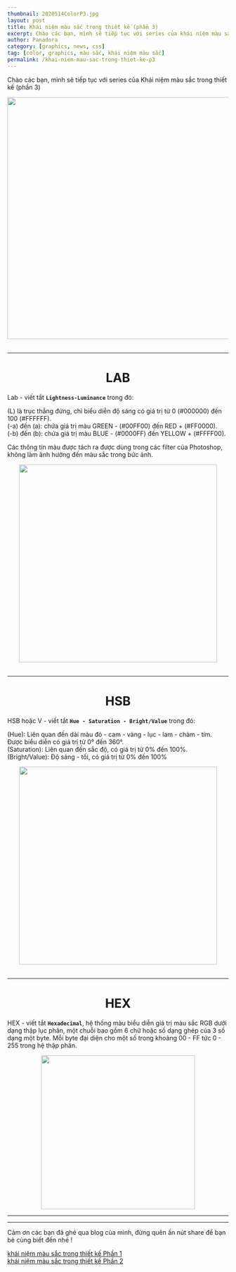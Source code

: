 ```yaml
---
thumbnail: 2020514ColorP3.jpg
layout: post
title: Khái niệm màu sắc trong thiết kế (phần 3)
excerpt: Chào các bạn, mình sẽ tiếp tục với series của khái niệm màu sắc trong thiết kế phần 3.
author: Panadora
category: [graphics, news, css]
tag: [color, graphics, màu sắc, khái niệm màu sắc] 
permalink: /khai-niem-mau-sac-trong-thiet-ke-p3
---
```


Chào các bạn, mình sẽ tiếp tục với series của Khái niệm màu sắc trong thiết kế (phần 3)<br>

<center><img class="img-thumbnail" width="550" src="{{site.url}}/image/2020514ColorP3.jpg"></center>

<br>
<hr>

<h1 style="text-align: center;">LAB</h1>

Lab - viết tắt **`Lightness-Luminance`** trong đó:

(L) là trục thẳng đứng, chỉ biểu diễn độ sáng có giá trị từ 0 (#000000) đến 100 (#FFFFFF).<br>
(-a) đến (a): chứa giá trị màu GREEN - (#00FF00) đến RED + (#FF0000).<br>
(-b) đến (b): chứa giá trị màu BLUE - (#0000FF) đến YELLOW + (#FFFF00).

Các thông tin màu được tách ra được dùng trong các filter của Photoshop, không làm ảnh hưởng đến màu sắc trong bức ảnh.

<center><img width="450" height="450" class="img-thumbnail" src="{{baseurl}}/image/LAB.png"></center>

<br>
<hr>

<h1 style="text-align: center;">HSB</h1>

HSB hoặc V - viết tắt **`Hue - Saturation - Bright/Value`** trong đó:

(Hue): Liên quan đến dải màu đỏ - cam - vàng - lục - lam - chàm - tím. Được biểu diễn có giá trị từ 0° đến 360°.<br>
(Saturation): Liên quan đến sắc độ, có giá trị từ 0% đến 100%.<br>
(Bright/Value): Độ sáng - tối, có giá trị từ 0% đến 100%<br>

<center><img width="450" height="450" class="img-thumbnail" src="{{baseurl}}/image/HSB.png"></center>

<br>
<hr>

<h1 style="text-align: center;">HEX</h1>

HEX - viết tắt **`Hexadecimal`**, hệ thống màu biểu diễn giá trị màu sắc RGB dưới dạng thập lục phân, một chuỗi bao gồm 6 chữ hoặc số dạng ghép của 3 số dạng một byte. Mỗi byte đại diện cho một số trong khoảng 00 - FF tức 0 - 255 trong hệ thập phân.

<center><img width="350" height="350" class="img-thumbnail" src="{{baseurl}}/image/HEX.jpg"></center>

<hr><hr>

Cảm ơn các bạn đã ghé qua blog của mình, đừng quên ấn nút share để bạn bè cùng biết đến nhé !

[khái niệm màu sắc trong thiết kế Phần 1](https://congnghevacuocsong.tk/khai-niem-mau-sac-trong-thiet-ke-p1) <br>
[khái niệm màu sắc trong thiết kế Phần 2](https://congnghevacuocsong.tk/khai-niem-mau-sac-trong-thiet-ke-p2) <br>
